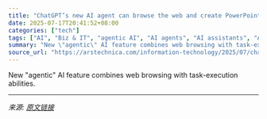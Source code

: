 ```yaml
---
title: "ChatGPT’s new AI agent can browse the web and create PowerPoint slideshows"
date: 2025-07-17T20:41:52+08:00
categories: ["tech"]
tags: ["AI", "Biz & IT", "agentic AI", "AI agents", "AI assistants", "AI behavior", "AI benchmarks", "AI development tools", "AI programming", "AI research", "AI safety", "AI security", "AI work", "automation", "browser automation", "ChatGPT", "ChatGPT agent", "computer use model", "machine learning", "multimodal AI", "openai", "sam altman", "task automation"]
summary: "New \"agentic\" AI feature combines web browsing with task-execution abilities."
source_url: "https://arstechnica.com/information-technology/2025/07/chatgpts-new-ai-agent-can-browse-the-web-and-create-powerpoint-slideshows/"
---
```


New "agentic" AI feature combines web browsing with task-execution abilities.

---

*来源: [原文链接](https://arstechnica.com/information-technology/2025/07/chatgpts-new-ai-agent-can-browse-the-web-and-create-powerpoint-slideshows/)*

